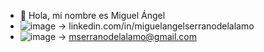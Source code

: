- 👋 Hola, mi nombre es Miguel Ángel
- ![image](https://user-images.githubusercontent.com/77485369/189668591-09ce7bf7-e0c1-44a2-95e8-fe93bc5eb4f3.png) -> linkedin.com/in/miguelangelserranodelalamo
- ![image](https://user-images.githubusercontent.com/77485369/189668848-7293ba90-838c-4c38-b199-056f23a10519.png) -> mserranodelalamo@gmail.com

